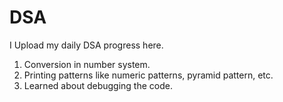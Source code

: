 # DSA
I Upload my daily DSA progress here.

1) Conversion in number system.
2) Printing patterns like numeric patterns, pyramid pattern, etc.
3) Learned about debugging the code.
